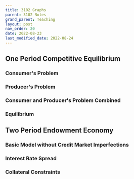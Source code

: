 ```yaml
---
title: 3102 Graphs
parent: 3102 Notes
grand_parent: Teaching
layout: post
nav_order: 20
date: 2022-08-23
last_modified_date: 2022-08-24
---
```



<link href="https://kineticgraphs.org/css/kg.0.2.6.css" rel="stylesheet" type="text/css">
<script src="https://kineticgraphs.org/js/kg3d.0.2.6.js"></script>


## One Period Competitive Equilibrium


### Consumer's Problem

<div class="kg-container" src="./graphs/onePeriodConsumer.yml" clearColor='#fff0'></div>


### Producer's Problem

<div class="kg-container" src="./graphs/onePeriodProducer.yml" clearColor='#fff0'></div>

### Consumer and Producer's Problem Combined

### Equilibrium






## Two Period Endowment Economy


### Basic Model without Credit Market Imperfections


<div class="kg-container" src="./graphs/twoPeriodEndowment.yml" clearColor='#fff0'></div>

<!--
Cobb Douglass preferences are equivalent to log plus beta log preferences when alpha = 1/(1+beta) ???
      - ContourMap:
          levels: [0,1,1.5,2,2.5,3, params.utility]
          fn: "log(x)+params.b*log(y)"

      - EconIndifferenceMap:
          utilityFunction:
            CobbDouglas: {alpha: 1/(1+params.b)}
          levels: [1,2,3,4,5, calcs.utility]
      
-->




### Interest Rate Spread


<div class="kg-container" src="./graphs/twoPeriodInterestRateSpread.yml" clearColor='#fff0'></div>


### Collateral Constraints



<div class="kg-container" src="./graphs/twoPeriodCollateralConstraint.yml" clearColor='#fff0'></div>



